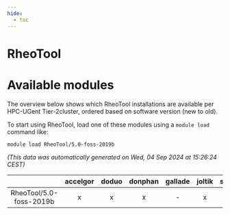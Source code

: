 ```yaml
---
hide:
  - toc
---
```


RheoTool
========

# Available modules


The overview below shows which RheoTool installations are available per HPC-UGent Tier-2cluster, ordered based on software version (new to old).

To start using RheoTool, load one of these modules using a `module load` command like:

```shell
module load RheoTool/5.0-foss-2019b
```

*(This data was automatically generated on Wed, 04 Sep 2024 at 15:26:24 CEST)*  

| |accelgor|doduo|donphan|gallade|joltik|shinx|skitty|
| :---: | :---: | :---: | :---: | :---: | :---: | :---: | :---: |
|RheoTool/5.0-foss-2019b|x|x|x|-|x|-|x|
